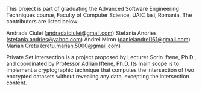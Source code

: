 This project is part of graduating the Advanced Software Engineering Techniques course, Faculty of Computer Science, UAIC Iasi, Romania. 
The contributors are listed below:

Andrada Ciulei  (andradatciulei@gmail.com)
Stefania Andries  (stefania.andries@yahoo.com)
Andrei Miron  (danielandrei161@gmail.com)
Marian Cretu  (cretu.marian.5000@gmail.com)

Private Set Intersection is a project proposed by Lecturer Sorin Iftene, Ph.D., and coordinated by Professor Adrian Iftene, Ph.D. Its main scope is to implement a cryptographic technique that computes the intersection of two encrypted datasets without revealing any data, excepting the intersection content. 

